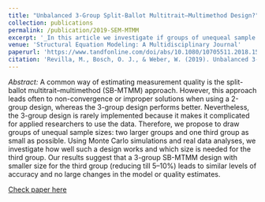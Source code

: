 ```yaml
---
title: "Unbalanced 3-Group Split-Ballot Multitrait–Multimethod Design?"
collection: publications
permalink: /publication/2019-SEM-MTMM
excerpt: '_In this article we investigate if groups of unequeal sample sizes can be used in 3-group split-ballot multitrait-multimethod (SB-MTMM) experiments_ [Read more](https://orioljbosch.github.io/publication/2019-SEM-MTMM)'
venue: 'Structural Equation Modeling: A Multidisciplinary Journal'
paperurl: 'https://www.tandfonline.com/doi/abs/10.1080/10705511.2018.1536860'
citation: 'Revilla, M., Bosch, O. J., & Weber, W. (2019). Unbalanced 3-Group Split-Ballot Multitrait–Multimethod Design?. Structural Equation Modeling: A Multidisciplinary Journal, 26(3), 437-447.'
---
```

_Abstract:_ A common way of estimating measurement quality is the split-ballot multitrait–multimethod (SB-MTMM) approach. However, this approach leads often to non-convergence or improper solutions when using a 2-group design, whereas the 3-group design performs better. Nevertheless, the 3-group design is rarely implemented because it makes it complicated for applied researchers to use the data. Therefore, we propose to draw groups of unequal sample sizes: two larger groups and one third group as small as possible. Using Monte Carlo simulations and real data analyses, we investigate how well such a design works and which size is needed for the third group. Our results suggest that a 3-group SB-MTMM design with smaller size for the third group (reducing till 5–10%) leads to similar levels of accuracy and no large changes in the model or quality estimates.

[Check paper here](https://www.tandfonline.com/doi/abs/10.1080/10705511.2018.1536860)
